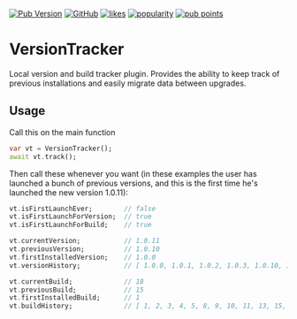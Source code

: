 [![Pub Version](https://img.shields.io/pub/v/version_tracker)](https://pub.dev/packages/version_tracker)
[![GitHub](https://img.shields.io/github/license/KevMorelli/version_tracker)](https://github.com/KevMorelli/version_tracker/blob/main/LICENSE)
[![likes](https://badges.bar/version_tracker/likes)](https://pub.dev/packages/version_tracker/score)
[![popularity](https://badges.bar/version_tracker/popularity)](https://pub.dev/packages/version_tracker/score)
[![pub points](https://badges.bar/version_tracker/pub%20points)](https://pub.dev/packages/version_tracker/score) 

# VersionTracker

Local version and build tracker plugin. Provides the ability to keep track of previous installations and easily migrate data between upgrades.

## Usage

Call this on the main function

```dart
var vt = VersionTracker();
await vt.track();
```

Then call these whenever you want (in these examples the user has launched a bunch of previous versions, and this is the first time he's launched the new version 1.0.11):

```dart
vt.isFirstLaunchEver;        // false
vt.isFirstLaunchForVersion;  // true
vt.isFirstLaunchForBuild;    // true

vt.currentVersion;           // 1.0.11
vt.previousVersion;          // 1.0.10
vt.firstInstalledVersion;    // 1.0.0
vt.versionHistory;           // [ 1.0.0, 1.0.1, 1.0.2, 1.0.3, 1.0.10, 1.0.11 ]

vt.currentBuild;             // 18
vt.previousBuild;            // 15
vt.firstInstalledBuild;      // 1
vt.buildHistory;             // [ 1, 2, 3, 4, 5, 8, 9, 10, 11, 13, 15, 18 ]
 ```